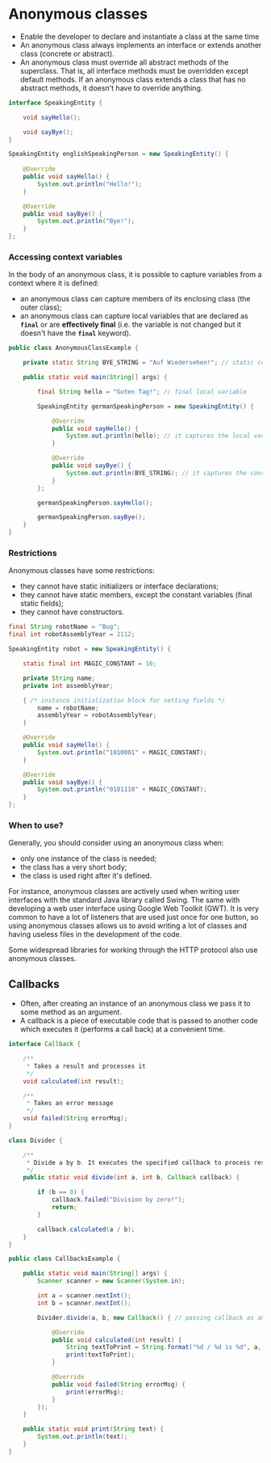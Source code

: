# Anonymous classes

- Enable the developer to declare and instantiate a class at the same time
- An anonymous class always implements an interface or extends another class (concrete or abstract).
- An anonymous class must override all abstract methods of the superclass. That is, all interface methods must be overridden except default methods. If an anonymous class extends a class that has no abstract methods, it doesn't have to override anything.

```java
interface SpeakingEntity {

    void sayHello();

    void sayBye();
}

SpeakingEntity englishSpeakingPerson = new SpeakingEntity() {
            
    @Override
    public void sayHello() {
        System.out.println("Hello!");
    }

    @Override
    public void sayBye() {
        System.out.println("Bye!");
    }
};
```

### Accessing context variables

In the body of an anonymous class, it is possible to capture variables from a context where it is defined:

- an anonymous class can capture members of its enclosing class (the outer class);
- an anonymous class can capture local variables that are declared as **`final`** or are **effectively final** (i.e. the
 variable is not changed but it doesn't have the **`final`** keyword).

```java
public class AnonymousClassExample {

    private static String BYE_STRING = "Auf Wiedersehen!"; // static constant

    public static void main(String[] args) {

        final String hello = "Guten Tag!"; // final local variable

        SpeakingEntity germanSpeakingPerson = new SpeakingEntity() {

            @Override
            public void sayHello() {
                System.out.println(hello); // it captures the local variable
            }

            @Override
            public void sayBye() {
                System.out.println(BYE_STRING); // it captures the constant field
            }
        };

        germanSpeakingPerson.sayHello();

        germanSpeakingPerson.sayBye();
    }
}
```

### Restrictions

Anonymous classes have some restrictions:

- they cannot have static initializers or interface declarations;
- they cannot have static members, except the constant variables (final static fields);
- they cannot have constructors.

```java
final String robotName = "Bug";
final int robotAssemblyYear = 2112;

SpeakingEntity robot = new SpeakingEntity() {

    static final int MAGIC_CONSTANT = 10;

    private String name;
    private int assemblyYear;

    { /* instance initialization block for setting fields */
        name = robotName;
        assemblyYear = robotAssemblyYear;
    }

    @Override
    public void sayHello() {
        System.out.println("1010001" + MAGIC_CONSTANT);
    }

    @Override
    public void sayBye() {
        System.out.println("0101110" + MAGIC_CONSTANT);
    }
};
```

### When to use?

Generally, you should consider using an anonymous class when:

- only one instance of the class is needed;
- the class has a very short body;
- the class is used right after it's defined.

For instance, anonymous classes are actively used when writing user interfaces with the standard Java library called Swing. The same with developing a web user interface using Google Web Toolkit (GWT). It is very common to have a lot of listeners that are used just once for one button, so using anonymous classes allows us to avoid writing a lot of classes and having useless files in the development of the code.

Some widespread libraries for working through the HTTP protocol also use anonymous classes.

## Callbacks

- Often, after creating an instance of an anonymous class we pass it to some method as an argument.
- A callback is a piece of executable code that is passed to another code which executes it (performs a call back) at a convenient time.

```java
interface Callback {

    /**
     * Takes a result and processes it
     */
    void calculated(int result);

    /**
     * Takes an error message
     */
    void failed(String errorMsg);
}

class Divider {

    /**
     * Divide a by b. It executes the specified callback to process results
     */
    public static void divide(int a, int b, Callback callback) {

        if (b == 0) {
            callback.failed("Division by zero!");
            return;
        }

        callback.calculated(a / b);
    }
}

public class CallbacksExample {

    public static void main(String[] args) {
        Scanner scanner = new Scanner(System.in);

        int a = scanner.nextInt();
        int b = scanner.nextInt();

        Divider.divide(a, b, new Callback() { // passing callback as an argument

            @Override
            public void calculated(int result) {
                String textToPrint = String.format("%d / %d is %d", a, b, result);
                print(textToPrint);
            }

            @Override
            public void failed(String errorMsg) {
                print(errorMsg);
            }
        });
    }

    public static void print(String text) {
        System.out.println(text);
    }
}
```